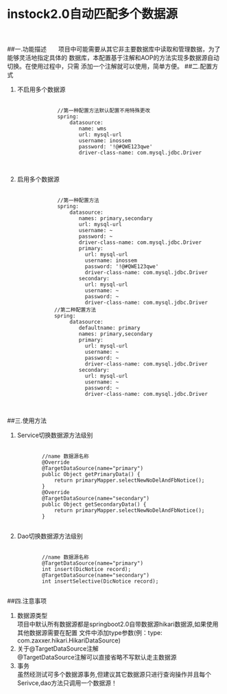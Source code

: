 # instock2.0自动匹配多个数据源
<br><br>
##一.功能描述
&nbsp;&nbsp;&nbsp;&nbsp;&nbsp;&nbsp;项目中可能需要从其它非主要数据库中读取和管理数据，为了能够灵活地指定具体的
数据库，本配置基于注解和AOP的方法实现多数据源自动切换。在使用过程中，只需
添加一个注解就可以使用，简单方便。
##二.配置方式
<ol>
<li>
	不启用多个数据源
</li>
	<pre>
		<code>
			 //第一种配置方法默认配置不用特殊更改
			 spring:
				 datasource:
				    name: wms
				    url: mysql-url
				    username: inossem
				    password: '!@#QWE123qwe'
				    driver-class-name: com.mysql.jdbc.Driver
		</code>
	</pre>
<li>
	启用多个数据源
	<pre>
		<code>
			 //第一种配置方法
			 spring:
				 datasource:
			        names: primary,secondary
				    url: mysql-url
				    username: ~
				    password: ~
				    driver-class-name: com.mysql.jdbc.Driver
				    primary:
				      url: mysql-url
				      username: inossem
				      password: '!@#QWE123qwe'
				      driver-class-name: com.mysql.jdbc.Driver
				    secondary:
				      url: mysql-url
				      username: ~
				      password: ~
				      driver-class-name: com.mysql.jdbc.Driver
			//第二种配置方法
			spring:
				 datasource:
				    defaultname: primary
				    names: primary,secondary
				    primary:
				      url: mysql-url
				      username: ~
				      password: ~
			          driver-class-name: com.mysql.jdbc.Driver
				    secondary:
				      url: mysql-url
				      username: ~
				      password: ~
			    	  driver-class-name: com.mysql.jdbc.Driver
		</code>
	</pre>
</li>
</ol>
##三.使用方法
<ol>
<li>
	Service切换数据源方法级别
</li>
<pre>
	<code>
		//name 数据源名称
		@Override
	    @TargetDataSource(name="primary")
	    public Object getPrimaryData() {
	        return primaryMapper.selectNewNoDelAndFbNotice();
	    }
	    @Override
	    @TargetDataSource(name="secondary")
	    public Object getSecondaryData() {
	        return primaryMapper.selectNewNoDelAndFbNotice();
	    }
	</code>
</pre>
<li>
	Dao切换数据源方法级别
</li>
<pre>
	<code>
		//name 数据源名称
	    @TargetDataSource(name="primary")
	    int insert(DicNotice record);
		@TargetDataSource(name="secondary")
    	int insertSelective(DicNotice record);
	</code>
</pre>
</li>
</ol>
##四.注意事项
<ol>
<li>
	数据源类型
</li>
项目中默认所有数据源都是springboot2.0自带数据源hikari数据源,如果使用其他数据源需要在配置
文件中添加type参数(例：type: com.zaxxer.hikari.HikariDataSource)
<li>
	关于@TargetDataSource注解
</li>
@TargetDataSource注解可以直接省略不写默认走主数据源
<li>
    事务
</li>
虽然经测试可多个数据源事务,但建议其它数据源只进行查询操作并且每个Serivce,dao方法只调用一个数据源！
</ol>